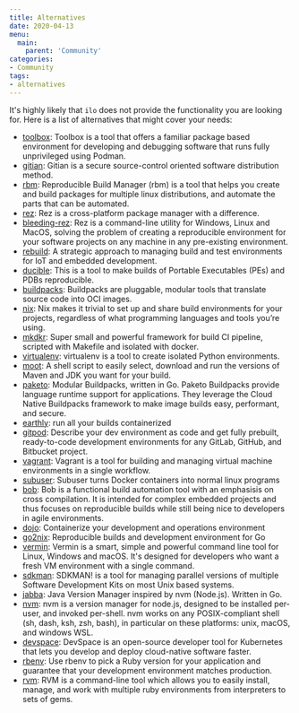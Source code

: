 ```yaml
---
title: Alternatives
date: 2020-04-13
menu:
  main:
    parent: 'Community'
categories:
- Community
tags:
- alternatives
---
```


It's highly likely that `ilo` does not provide the functionality you are looking for. Here is a list of alternatives that might cover your needs:

- [toolbox](https://github.com/containers/toolbox): Toolbox is a tool that offers a familiar package based environment for developing and debugging software that runs fully unprivileged using Podman.
- [gitian](https://gitian.org/): Gitian is a secure source-control oriented software distribution method.
- [rbm](https://rbm.torproject.org/): Reproducible Build Manager (rbm) is a tool that helps you create and build packages for multiple linux distributions, and automate the parts that can be automated.
- [rez](https://github.com/nerdvegas/rez): Rez is a cross-platform package manager with a difference.
- [bleeding-rez](https://github.com/mottosso/bleeding-rez): Rez is a command-line utility for Windows, Linux and MacOS, solving the problem of creating a reproducible environment for your software projects on any machine in any pre-existing environment.
- [rebuild](http://rbld.io/): A strategic approach to managing build and test environments for IoT and embedded development.
- [ducible](https://github.com/jasonwhite/ducible): This is a tool to make builds of Portable Executables (PEs) and PDBs reproducible.
- [buildpacks](https://buildpacks.io/): Buildpacks are pluggable, modular tools that translate source code into OCI images.
- [nix](https://nixos.org/nix/): Nix makes it trivial to set up and share build environments for your projects, regardless of what programming languages and tools you’re using.
- [mkdkr](https://github.com/rosineygp/mkdkr): Super small and powerful framework for build CI pipeline, scripted with Makefile and isolated with docker.
- [virtualenv](https://virtualenv.pypa.io/en/stable/): virtualenv is a tool to create isolated Python environments.
- [moot](https://github.com/Zlika/moot): A shell script to easily select, download and run the versions of Maven and JDK you want for your build.
- [paketo](https://paketo.io/): Modular Buildpacks, written in Go. Paketo Buildpacks provide language runtime support for applications. They leverage the Cloud Native Buildpacks framework to make image builds easy, performant, and secure.
- [earthly](https://github.com/earthly/earthly): run all your builds containerized
- [gitpod](https://www.gitpod.io/): Describe your dev environment as code and get fully prebuilt, ready-to-code development environments for any GitLab, GitHub, and Bitbucket project.
- [vagrant](https://www.vagrantup.com/): Vagrant is a tool for building and managing virtual machine environments in a single workflow.
- [subuser](https://subuser.org/): Subuser turns Docker containers into normal linux programs
- [bob](https://bobbuildtool.dev/): Bob is a functional build automation tool with an emphasisis on cross compilation. It is intended for complex embedded projects and thus focuses on reproducible builds while still being nice to developers in agile environments.
- [dojo](https://github.com/kudulab/dojo): Containerize your development and operations environment
- [go2nix](https://github.com/kamilchm/go2nix): Reproducible builds and development environment for Go
- [vermin](https://mhewedy.github.io/vermin/): Vermin is a smart, simple and powerful command line tool for Linux, Windows and macOS. It's designed for developers who want a fresh VM environment with a single command.
- [sdkman](https://sdkman.io/): SDKMAN! is a tool for managing parallel versions of multiple Software Development Kits on most Unix based systems.
- [jabba](https://github.com/shyiko/jabba): Java Version Manager inspired by nvm (Node.js). Written in Go.
- [nvm](https://github.com/nvm-sh/nvm): nvm is a version manager for node.js, designed to be installed per-user, and invoked per-shell. nvm works on any POSIX-compliant shell (sh, dash, ksh, zsh, bash), in particular on these platforms: unix, macOS, and windows WSL.
- [devspace](https://devspace.sh/): DevSpace is an open-source developer tool for Kubernetes that lets you develop and deploy cloud-native software faster.
- [rbenv](https://github.com/rbenv/rbenv): Use rbenv to pick a Ruby version for your application and guarantee that your development environment matches production.
- [rvm](https://rvm.io/): RVM is a command-line tool which allows you to easily install, manage, and work with multiple ruby environments from interpreters to sets of gems.
 